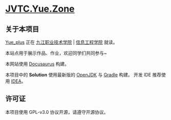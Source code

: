 # [JVTC.Yue.Zone](https://JVTC.Yue.Zone/)

## 关于本项目

[Yue_plus](https://github.com/Yue-plus) 正在
[九江职业技术学院](https://www.jvtc.jx.cn/) |
[信息工程学院](https://xxgcxy.jvtc.jx.cn/) 就读。

本站点用于展示作品、作业，欢迎同学们共同参与~

本网站使用 [Docusaurus](https://docusaurus.io/zh-CN/docs) 构建。

本项目中的 **Solution** 使用最新版的 [OpenJDK](https://openjdk.org/) 与 [Gradle](https://gradle.org/) 构建。
开发 IDE 推荐使用 [IDEA](https://www.jetbrains.com.cn/idea/)。

## 许可证

本项目使用 GPL-v3.0 协议开源，请遵守开源协议。
